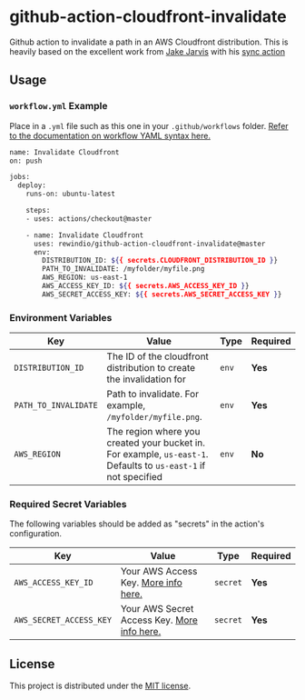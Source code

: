 # github-action-cloudfront-invalidate

Github action to invalidate a path in an AWS Cloudfront distribution.  This is heavily based on the excellent work from [Jake Jarvis](https://github.com/jakejarvis) with his [sync action](https://github.com/jakejarvis/s3-sync-action)

## Usage

### `workflow.yml` Example

Place in a `.yml` file such as this one in your `.github/workflows` folder. [Refer to the documentation on workflow YAML syntax here.](https://help.github.com/en/articles/workflow-syntax-for-github-actions)

```bash
name: Invalidate Cloudfront
on: push

jobs:
  deploy:
    runs-on: ubuntu-latest

    steps:
    - uses: actions/checkout@master

    - name: Invalidate Cloudfront
      uses: rewindio/github-action-cloudfront-invalidate@master
      env:
        DISTRIBUTION_ID: ${{ secrets.CLOUDFRONT_DISTRIBUTION_ID }}
        PATH_TO_INVALIDATE: /myfolder/myfile.png
        AWS_REGION: us-east-1
        AWS_ACCESS_KEY_ID: ${{ secrets.AWS_ACCESS_KEY_ID }}
        AWS_SECRET_ACCESS_KEY: ${{ secrets.AWS_SECRET_ACCESS_KEY }}
```

### Environment Variables

| Key | Value | Type | Required |
| ------------- | ------------- | ------------- | ------------- |
| `DISTRIBUTION_ID` | The ID of the cloudfront distribution to create the invalidation for | `env` | **Yes** |
| `PATH_TO_INVALIDATE` | Path to invalidate. For example, `/myfolder/myfile.png`. | `env` | **Yes** |
| `AWS_REGION` | The region where you created your bucket in. For example, `us-east-1`. Defaults to `us-east-1` if not specified | `env` | **No** |

### Required Secret Variables

The following variables should be added as "secrets" in the action's configuration.

| Key | Value | Type | Required |
| ------------- | ------------- | ------------- | ------------- |
| `AWS_ACCESS_KEY_ID` | Your AWS Access Key. [More info here.](https://docs.aws.amazon.com/general/latest/gr/managing-aws-access-keys.html) | `secret` | **Yes** |
| `AWS_SECRET_ACCESS_KEY` | Your AWS Secret Access Key. [More info here.](https://docs.aws.amazon.com/general/latest/gr/managing-aws-access-keys.html) | `secret` | **Yes** |

## License

This project is distributed under the [MIT license](LICENSE.md).
